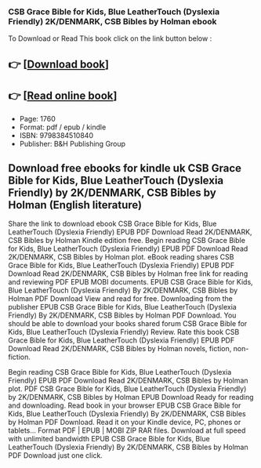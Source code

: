 ### CSB Grace Bible for Kids, Blue LeatherTouch (Dyslexia Friendly) 2K/DENMARK, CSB Bibles by Holman ebook

To Download or Read This book click on the link button below :

## 👉  [**[Download book](http://ebooksharez.info/download.php?group=book&from=github.com&id=720959&lnk=1079 "Download book")**]

## 👉  [**[Read online book](http://ebooksharez.info/download.php?group=book&from=github.com&id=720959&lnk=1079 "Read online book")**]


* Page: 1760
* Format: pdf / epub / kindle
* ISBN: 9798384510840
* Publisher: B&amp;H Publishing Group



## Download free ebooks for kindle uk CSB Grace Bible for Kids, Blue LeatherTouch (Dyslexia Friendly) by 2K/DENMARK, CSB Bibles by Holman (English literature) 


Share the link to download ebook CSB Grace Bible for Kids, Blue LeatherTouch (Dyslexia Friendly) EPUB PDF Download Read 2K/DENMARK, CSB Bibles by Holman Kindle edition free. Begin reading CSB Grace Bible for Kids, Blue LeatherTouch (Dyslexia Friendly) EPUB PDF Download Read 2K/DENMARK, CSB Bibles by Holman plot. eBook reading shares CSB Grace Bible for Kids, Blue LeatherTouch (Dyslexia Friendly) EPUB PDF Download Read 2K/DENMARK, CSB Bibles by Holman free link for reading and reviewing PDF EPUB MOBI documents. EPUB CSB Grace Bible for Kids, Blue LeatherTouch (Dyslexia Friendly) By 2K/DENMARK, CSB Bibles by Holman PDF Download View and read for free. Downloading from the publisher EPUB CSB Grace Bible for Kids, Blue LeatherTouch (Dyslexia Friendly) By 2K/DENMARK, CSB Bibles by Holman PDF Download. You should be able to download your books shared forum CSB Grace Bible for Kids, Blue LeatherTouch (Dyslexia Friendly) Review. Rate this book CSB Grace Bible for Kids, Blue LeatherTouch (Dyslexia Friendly) EPUB PDF Download Read 2K/DENMARK, CSB Bibles by Holman novels, fiction, non-fiction.

Begin reading CSB Grace Bible for Kids, Blue LeatherTouch (Dyslexia Friendly) EPUB PDF Download Read 2K/DENMARK, CSB Bibles by Holman plot. PDF CSB Grace Bible for Kids, Blue LeatherTouch (Dyslexia Friendly) by 2K/DENMARK, CSB Bibles by Holman EPUB Download Ready for reading and downloading. Read book in your browser EPUB CSB Grace Bible for Kids, Blue LeatherTouch (Dyslexia Friendly) By 2K/DENMARK, CSB Bibles by Holman PDF Download. Read it on your Kindle device, PC, phones or tablets... Format PDF | EPUB | MOBI ZIP RAR files. Download at full speed with unlimited bandwidth EPUB CSB Grace Bible for Kids, Blue LeatherTouch (Dyslexia Friendly) By 2K/DENMARK, CSB Bibles by Holman PDF Download just one click.





